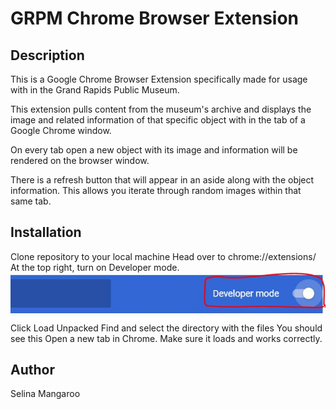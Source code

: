 # GRPM Chrome Browser Extension

## Description

This is a Google Chrome Browser Extension specifically made for usage with in the Grand Rapids Public Museum.

This extension pulls content from the museum's archive and displays the image and related information of that specific object with in the tab of a Google Chrome window.

On every tab open a new object with its image and information will be rendered on the browser window.

There is a refresh button that will appear in an aside along with the object information. This allows you iterate through random images within that same tab.

## Installation

Clone repository to your local machine
Head over to chrome://extensions/
At the top right, turn on Developer mode.
![Image description](/assets/images/readme/1.JPG)
Click Load Unpacked
Find and select the directory with the files
You should see this
Open a new tab in Chrome. Make sure it loads and works correctly.

## Author
Selina Mangaroo
